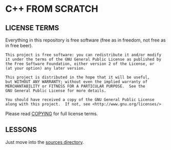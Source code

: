 # C++ FROM SCRATCH

## LICENSE TERMS

Everything in this repository is free software (free as in freedom, not free as in free beer).

```
This project is free software: you can redistribute it and/or modify
it under the terms of the GNU General Public License as published by
the Free Software Foundation, either version 2 of the License, or
(at your option) any later version.

This project is distributed in the hope that it will be useful,
but WITHOUT ANY WARRANTY; without even the implied warranty of
MERCHANTABILITY or FITNESS FOR A PARTICULAR PURPOSE.  See the
GNU General Public License for more details.

You should have received a copy of the GNU General Public License
along with this project.  If not, see <http://www.gnu.org/licenses/>
```

Please read [COPYING](COPYING) for full license terms.

## LESSONS

Just move into the [sources directory](src).
